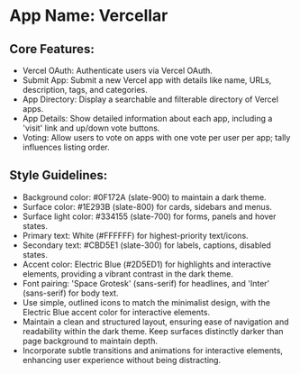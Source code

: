 # **App Name**: Vercellar

## Core Features:

- Vercel OAuth: Authenticate users via Vercel OAuth.
- Submit App: Submit a new Vercel app with details like name, URLs, description, tags, and categories.
- App Directory: Display a searchable and filterable directory of Vercel apps.
- App Details: Show detailed information about each app, including a 'visit' link and up/down vote buttons.
- Voting: Allow users to vote on apps with one vote per user per app; tally influences listing order.

## Style Guidelines:

- Background color: #0F172A (slate-900) to maintain a dark theme.
- Surface color: #1E293B (slate-800) for cards, sidebars and menus.
- Surface light color: #334155 (slate-700) for forms, panels and hover states.
- Primary text: White (#FFFFFF) for highest-priority text/icons.
- Secondary text: #CBD5E1 (slate-300) for labels, captions, disabled states.
- Accent color: Electric Blue (#2D5ED1) for highlights and interactive elements, providing a vibrant contrast in the dark theme.
- Font pairing: 'Space Grotesk' (sans-serif) for headlines, and 'Inter' (sans-serif) for body text.
- Use simple, outlined icons to match the minimalist design, with the Electric Blue accent color for interactive elements.
- Maintain a clean and structured layout, ensuring ease of navigation and readability within the dark theme. Keep surfaces distinctly darker than page background to maintain depth.
- Incorporate subtle transitions and animations for interactive elements, enhancing user experience without being distracting.